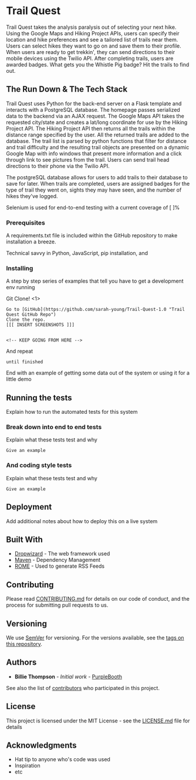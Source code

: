 # Trail Quest

Trail Quest takes the analysis paralysis out of selecting your next hike. Using the Google Maps and Hiking Project APIs, users can specify their location and hike preferences and see a tailored list of trails near them. Users can select hikes they want to go on and save them to their profile. When users are ready to get trekkin', they can send directions to their mobile devices using the Twilio API. After completing trails, users are awarded badges. What gets you the Whistle Pig badge? Hit the trails to find out.

## The Run Down & The Tech Stack

Trail Quest uses Python for the back-end server on a Flask template and interacts with a PostgreSQL database. The homepage passes serialized data to the backend via an AJAX request. The Google Maps API takes the requested city/state and creates a lat/long coordinate for use by the Hiking Project API. The Hiking Project API then returns all the trails within the distance range specified by the user. All the returned trails are added to the database. The trail list is parsed by python functions that filter for distance and trail difficulty and the resulting trail objects are presented on a dynamic Google Map with info windows that present more information and a click through link to see pictures from the trail. Users can send trail head directions to their phone via the Twilio API.

The postgreSQL database allows for users to add trails to their database to save for later. When trails are completed, users are assigned badges for the type of trail they went on, sights they may have seen, and the number of hikes they've logged. 

Selenium is used for end-to-end testing with a current coverage of [  ]%

### Prerequisites

A requirements.txt file is included within the GitHub repository to make installation a breeze.

Technical savvy in Python, JavaScript, pip installation, and 

### Installing

A step by step series of examples that tell you have to get a development env running

Git Clone! <1>

```
Go to [GitHub](https://github.com/sarah-young/Trail-Quest-1.0 "Trail Quest GitHub Repo")
Clone the repo.
[[[ INSERT SCREENSHOTS ]]]


<!-- KEEP GOING FROM HERE -->
```

And repeat

```
until finished
```

End with an example of getting some data out of the system or using it for a little demo

## Running the tests

Explain how to run the automated tests for this system

### Break down into end to end tests

Explain what these tests test and why

```
Give an example
```

### And coding style tests

Explain what these tests test and why

```
Give an example
```

## Deployment

Add additional notes about how to deploy this on a live system

## Built With

* [Dropwizard](http://www.dropwizard.io/1.0.2/docs/) - The web framework used
* [Maven](https://maven.apache.org/) - Dependency Management
* [ROME](https://rometools.github.io/rome/) - Used to generate RSS Feeds

## Contributing

Please read [CONTRIBUTING.md](https://gist.github.com/PurpleBooth/b24679402957c63ec426) for details on our code of conduct, and the process for submitting pull requests to us.

## Versioning

We use [SemVer](http://semver.org/) for versioning. For the versions available, see the [tags on this repository](https://github.com/your/project/tags). 

## Authors

* **Billie Thompson** - *Initial work* - [PurpleBooth](https://github.com/PurpleBooth)

See also the list of [contributors](https://github.com/your/project/contributors) who participated in this project.

## License

This project is licensed under the MIT License - see the [LICENSE.md](LICENSE.md) file for details

## Acknowledgments

* Hat tip to anyone who's code was used
* Inspiration
* etc

